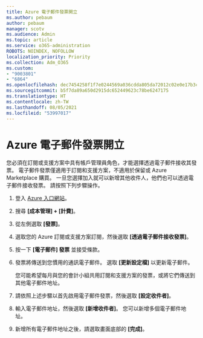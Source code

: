 ```yaml
---
title: Azure 電子郵件發票開立
ms.author: pebaum
author: pebaum
manager: scotv
ms.audience: Admin
ms.topic: article
ms.service: o365-administration
ROBOTS: NOINDEX, NOFOLLOW
localization_priority: Priority
ms.collection: Adm_O365
ms.custom:
- "9003801"
- "6864"
ms.openlocfilehash: dec7454258f1f7e0244569a036cdda805da72012c02e0e17b3c1d192f0a2639e
ms.sourcegitcommit: b5f7da89a650d2915dc652449623c78be6247175
ms.translationtype: HT
ms.contentlocale: zh-TW
ms.lasthandoff: 08/05/2021
ms.locfileid: "53997017"
---
```

# <a name="azure-email-invoicing"></a>Azure 電子郵件發票開立

您必須在訂閱或支援方案中具有帳戶管理員角色，才能選擇透過電子郵件接收其發票。 電子郵件發票僅適用于訂閱和支援方案，不適用於保留或 Azure Marketplace 購買。 一旦您選擇加入就可以新增其他收件人，他們也可以透過電子郵件接收發票。 請按照下列步驟操作。

1. 登入 [Azure 入口網站](https://portal.azure.com/)。
2. 搜尋 **[成本管理] + [計費]**。
3. 從左側選取 **[發票]**。
4. 選取您的 Azure 訂閱或支援方案訂閱，然後選取 **[透過電子郵件接收發票]**。
5. 按一下 **[電子郵件] 發票** 並接受條款。
6. 發票將傳送到您慣用的通訊電子郵件。 選取 **[更新設定檔]** 以更新電子郵件。  

    您可能希望每月與您的會計小組共用訂閱和支援方案的發票，或將它們傳送到其他電子郵件地址。  

7. 請依照上述步驟以首先啟用電子郵件發票，然後選取 **[設定收件者]**。
8. 輸入電子郵件地址，然後選取 **[新增收件者]**。 您可以新增多個電子郵件地址。
9. 新增所有電子郵件地址之後，請選取畫面底部的 **[完成]**。
